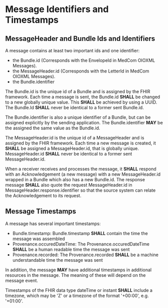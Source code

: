 # Message Identifiers and Timestamps

## MessageHeader and Bundle Ids and Identifiers

A message contains at least two important ids and one identifier:

- the Bundle.id (Corresponds with the EnvelopeId in MedCom OIOXML Messages).
- the MessageHeader.id (Corresponds with the LetterId in MedCom OIOXML Messages).
- the Bundle.identifier

The Bundle.id is the unique id of a Bundle and is assigned by the FHIR framework. Each time a message is sent, the Bundle.id **SHALL** be changed to a new globally unique value. This **SHALL** be achieved by using a UUID. The Bundle.Id **SHALL** never be identical to a former sent Bundle.id.

The Bundle.identifier is also a unique identifier of a Bundle, but can be assigned explicitly by the sending application. The Bundle.identifier **MAY** be the assigned the same value as the Bundle.id.

The MessageHeader.id is the unique id of a MessageHeader and is assigned by the FHIR framework. Each time a new message is created, it **SHALL** be assigned a MessageHeader.id, that is globally unique. MessageHeader.id **SHALL** never be identical to a former sent MessageHeader.id.

When a receiver receives and processes the message, it **SHALL** respond with an Acknowledgement (a new message) with a new MessageHeader.id wrapped in a Bundle which also has a new Bundle.id. The response message **SHALL** also quote the request MessageHeader.id in MessageHeader.response.identifier so that the source system can relate the Acknowledgement to its request.

## Message Timestamps

A message has several important timestamps:

- Bundle.timestamp: Bundle.timestamp **SHALL** contain the time the message was assembled
- Provenance.occuredDateTime: The Provenance.occuredDateTime **SHALL** be a human readable time the message was sent
- Provenance.recorded: The Provenance.recorded **SHALL** be a machine understandable time the message was sent

In addition, the message **MAY** have additional timestamps in additional resources in the message. The meaning of these will depend on the message event.

Timestamps of the FHIR data type dateTime or instant **SHALL** include a timezone, which may be 'Z' or a timezone of the format '+00:00', e.g. '+01:00'. 